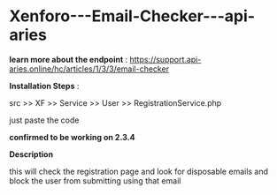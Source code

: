 # Xenforo---Email-Checker---api-aries

**learn more about the endpoint** :
https://support.api-aries.online/hc/articles/1/3/3/email-checker

**Installation Steps** :

src >> XF >> Service >> User >> RegistrationService.php

just paste the code

**confirmed to be working on 2.3.4** 

**Description** 

this will check the registration page and look for disposable emails and block the user from submitting using that email

